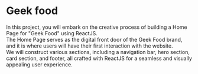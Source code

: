 <h1>Geek food </h1>
<p>
  In this project, you will embark on the creative process of building a Home Page for "Geek Food" using ReactJS. 
 <br> The Home Page serves as the digital front door of the Geek Food brand, and it is where users will have their first interaction with the website.
  <br>
  We will construct various sections, including a navigation bar, hero section, card section, and footer, all crafted with ReactJS for a seamless and visually appealing user experience.
</p>
